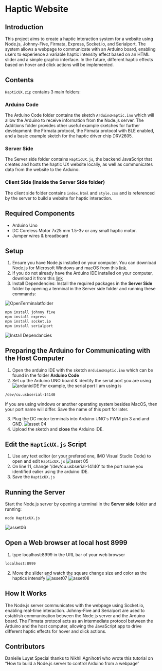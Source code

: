 # Haptic Website

## Introduction
This project aims to create a haptic interaction system for a website using Node.js, Johnny-Five, Firmata, Express, Socket.io, and Serialport. The system allows a webpage to communicate with an Arduino board, enabling users to experience a variable haptic intensity effect based on an HTML slider and a simple graphic interface. In the future, different haptic effects based on hover and click actions will be implemented.

## Contents
`HapticUX.zip` contains 3 main folders:

### Arduino Code
The Arduino Code folder contains the sketch `ArduinoHaptic.ino` which will allow the Arduino to receive information from the Node.js server. The Additions folder provides other useful example sketches for further development: the Firmata protocol, the Firmata protocol with BLE enabled, and a basic example sketch for the haptic driver chip DRV2605.

### Server Side
The Server side folder contains `HapticUX.js`, the backend JavaScript that creates and hosts the haptic UX website locally, as well as communicates data from the website to the Arduino.

### Client Side (Inside the Server Side folder)
The client side folder contains `index.html` and `style.css` and is referenced by the server to build a website for haptic interaction.

## Required Components
- Arduino Uno
- DC Coreless Motor 7x25 mm 1.5-3v or any small haptic motor.
- Jumper wires & breadboard

## Setup
1. Ensure you have Node.js installed on your computer. You can download Node.js for Microsoft Windows and macOS from this [link](https://nodejs.org/en/download/). 
2. If you do not already have the Arduino IDE installed on your computer, download it from this [link](https://www.arduino.cc/en/software)
3. Install Dependencies: Install the required packages in the **Server Side** folder by opening a terminal in the Server side folder and running these commands:

![OpenTerminalatfolder](assets/01%20OpenTerminalAtSSFolder.png)


```bash
npm install johnny five
npm install express
npm install socket.io
npm install serialport

```
![Install Dependancies](assets/02%20InstallDependancies.png)
## Preparing the Arduino for Communicating with the Host Computer
1. Open the arduino IDE with the sketch `ArduinoHaptic.ino` which can be found in the folder **Arduino Code**
2. Set up the Arduino UNO board & identify the serial port you are using 
![ardunioIDE](assets/03ArdunioIDE.png)
For example, the serial port I am using is 
```bash
/dev/cu.usbserial-14140
```
If you are using windows or another operating system besides MacOS, then your port name will differ. Save the name of this port for later. 

3. Plug the DC motor terminals into Arduino UNO's PWM pin 3 and and GND. 
![asset 04](assets/04ArduinoSetup.png)
4. Upload the sketch and **close** the Arduino IDE.


## Edit the `HapticUX.js` Script 
1. Use any text editor (or your prefered one, IMO Visual Studio Code) to open and edit `HapticUX.js`
![asset 05](assets/05%20EditJS.png)
2. On line 11, change '/dev/cu.usbserial-14140' to the port name you identified ealier using the arduino IDE.
3. Save the `HapticUX.js` 

## Running the Server
Start the Node.js server by opening a terminal in the **Server side** folder and running:
```bash
node HapticUX.js
```
![asset06](assets/06RunHapticUXjs.png)

## Open a Web browser at local host 8999
1. type localhost:8999 in the URL bar of your web browser
```bash
localhost:8999
```
2. Move the slider and watch the square change size and color as the haptics intensify
![asset07](assets/07Hapticweb.png)
![asset08](assets/08Hapticweb.png)

## How It Works

The Node.js server communicates with the webpage using Socket.io, enabling real-time interaction.
Johnny-Five and Serialport are used to establish communication between the Node.js server and the Arduino board.
The Firmata protocol acts as an intermediate protocol between the Arduino and the host computer, allowing the JavaScript app to drive different haptic effects for hover and click actions.

## Contributors

Danielle Luyet
Special thanks to Nikhil Agnihotri who wrote this tutorial on “How to build a Node.js server to control Arduino from a webpage”
